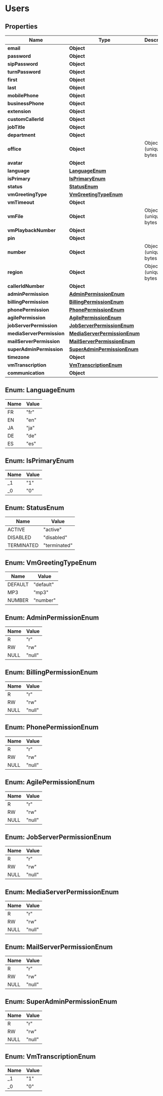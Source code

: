 

# Users


## Properties

| Name | Type | Description | Notes |
|------------ | ------------- | ------------- | -------------|
|**email** | **Object** |  |  |
|**password** | **Object** |  |  |
|**sipPassword** | **Object** |  |  |
|**turnPassword** | **Object** |  |  [optional] |
|**first** | **Object** |  |  |
|**last** | **Object** |  |  |
|**mobilePhone** | **Object** |  |  [optional] |
|**businessPhone** | **Object** |  |  [optional] |
|**extension** | **Object** |  |  [optional] |
|**customCallerId** | **Object** |  |  [optional] |
|**jobTitle** | **Object** |  |  [optional] |
|**department** | **Object** |  |  [optional] |
|**office** | **Object** | ObjectId (unique 12 bytes ID) |  [optional] |
|**avatar** | **Object** |  |  [optional] |
|**language** | [**LanguageEnum**](#LanguageEnum) |  |  [optional] |
|**isPrimary** | [**IsPrimaryEnum**](#IsPrimaryEnum) |  |  [optional] |
|**status** | [**StatusEnum**](#StatusEnum) |  |  [optional] |
|**vmGreetingType** | [**VmGreetingTypeEnum**](#VmGreetingTypeEnum) |  |  [optional] |
|**vmTimeout** | **Object** |  |  [optional] |
|**vmFile** | **Object** | ObjectId (unique 12 bytes ID) |  [optional] |
|**vmPlaybackNumber** | **Object** |  |  [optional] |
|**pin** | **Object** |  |  [optional] |
|**number** | **Object** | ObjectId (unique 12 bytes ID) |  [optional] |
|**region** | **Object** | ObjectId (unique 12 bytes ID) |  [optional] |
|**callerIdNumber** | **Object** |  |  [optional] |
|**adminPermission** | [**AdminPermissionEnum**](#AdminPermissionEnum) |  |  [optional] |
|**billingPermission** | [**BillingPermissionEnum**](#BillingPermissionEnum) |  |  [optional] |
|**phonePermission** | [**PhonePermissionEnum**](#PhonePermissionEnum) |  |  [optional] |
|**agilePermission** | [**AgilePermissionEnum**](#AgilePermissionEnum) |  |  [optional] |
|**jobServerPermission** | [**JobServerPermissionEnum**](#JobServerPermissionEnum) |  |  [optional] |
|**mediaServerPermission** | [**MediaServerPermissionEnum**](#MediaServerPermissionEnum) |  |  [optional] |
|**mailServerPermission** | [**MailServerPermissionEnum**](#MailServerPermissionEnum) |  |  [optional] |
|**superAdminPermission** | [**SuperAdminPermissionEnum**](#SuperAdminPermissionEnum) |  |  [optional] |
|**timezone** | **Object** |  |  |
|**vmTranscription** | [**VmTranscriptionEnum**](#VmTranscriptionEnum) |  |  [optional] |
|**communication** | **Object** |  |  [optional] |



## Enum: LanguageEnum

| Name | Value |
|---- | -----|
| FR | &quot;fr&quot; |
| EN | &quot;en&quot; |
| JA | &quot;ja&quot; |
| DE | &quot;de&quot; |
| ES | &quot;es&quot; |



## Enum: IsPrimaryEnum

| Name | Value |
|---- | -----|
| _1 | &quot;1&quot; |
| _0 | &quot;0&quot; |



## Enum: StatusEnum

| Name | Value |
|---- | -----|
| ACTIVE | &quot;active&quot; |
| DISABLED | &quot;disabled&quot; |
| TERMINATED | &quot;terminated&quot; |



## Enum: VmGreetingTypeEnum

| Name | Value |
|---- | -----|
| DEFAULT | &quot;default&quot; |
| MP3 | &quot;mp3&quot; |
| NUMBER | &quot;number&quot; |



## Enum: AdminPermissionEnum

| Name | Value |
|---- | -----|
| R | &quot;r&quot; |
| RW | &quot;rw&quot; |
| NULL | &quot;null&quot; |



## Enum: BillingPermissionEnum

| Name | Value |
|---- | -----|
| R | &quot;r&quot; |
| RW | &quot;rw&quot; |
| NULL | &quot;null&quot; |



## Enum: PhonePermissionEnum

| Name | Value |
|---- | -----|
| R | &quot;r&quot; |
| RW | &quot;rw&quot; |
| NULL | &quot;null&quot; |



## Enum: AgilePermissionEnum

| Name | Value |
|---- | -----|
| R | &quot;r&quot; |
| RW | &quot;rw&quot; |
| NULL | &quot;null&quot; |



## Enum: JobServerPermissionEnum

| Name | Value |
|---- | -----|
| R | &quot;r&quot; |
| RW | &quot;rw&quot; |
| NULL | &quot;null&quot; |



## Enum: MediaServerPermissionEnum

| Name | Value |
|---- | -----|
| R | &quot;r&quot; |
| RW | &quot;rw&quot; |
| NULL | &quot;null&quot; |



## Enum: MailServerPermissionEnum

| Name | Value |
|---- | -----|
| R | &quot;r&quot; |
| RW | &quot;rw&quot; |
| NULL | &quot;null&quot; |



## Enum: SuperAdminPermissionEnum

| Name | Value |
|---- | -----|
| R | &quot;r&quot; |
| RW | &quot;rw&quot; |
| NULL | &quot;null&quot; |



## Enum: VmTranscriptionEnum

| Name | Value |
|---- | -----|
| _1 | &quot;1&quot; |
| _0 | &quot;0&quot; |



